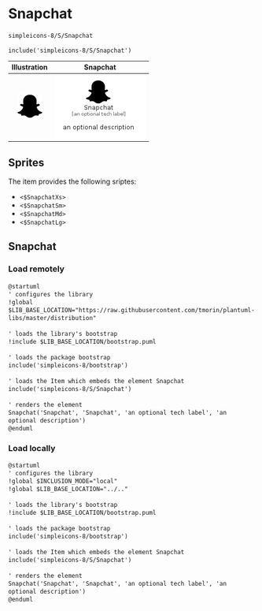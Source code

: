 # Snapchat


```text
simpleicons-8/S/Snapchat
```

```text
include('simpleicons-8/S/Snapchat')
```



| Illustration | Snapchat |
| :---: | :---: |
| ![illustration for Illustration](../../simpleicons-8/S/Snapchat.png) | ![illustration for Snapchat](../../simpleicons-8/S/Snapchat.Local.png) |



## Sprites
The item provides the following sriptes:

- `<$SnapchatXs>`
- `<$SnapchatSm>`
- `<$SnapchatMd>`
- `<$SnapchatLg>`





## Snapchat

### Load remotely
```plantuml
@startuml
' configures the library
!global $LIB_BASE_LOCATION="https://raw.githubusercontent.com/tmorin/plantuml-libs/master/distribution"

' loads the library's bootstrap
!include $LIB_BASE_LOCATION/bootstrap.puml

' loads the package bootstrap
include('simpleicons-8/bootstrap')

' loads the Item which embeds the element Snapchat
include('simpleicons-8/S/Snapchat')

' renders the element
Snapchat('Snapchat', 'Snapchat', 'an optional tech label', 'an optional description')
@enduml
```

### Load locally
```plantuml
@startuml
' configures the library
!global $INCLUSION_MODE="local"
!global $LIB_BASE_LOCATION="../.."

' loads the library's bootstrap
!include $LIB_BASE_LOCATION/bootstrap.puml

' loads the package bootstrap
include('simpleicons-8/bootstrap')

' loads the Item which embeds the element Snapchat
include('simpleicons-8/S/Snapchat')

' renders the element
Snapchat('Snapchat', 'Snapchat', 'an optional tech label', 'an optional description')
@enduml
```

